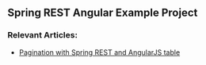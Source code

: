 ## Spring REST Angular Example Project

### Relevant Articles:

- [Pagination with Spring REST and AngularJS table](http://www.baeldung.com/pagination-with-a-spring-rest-api-and-an-angularjs-table)
